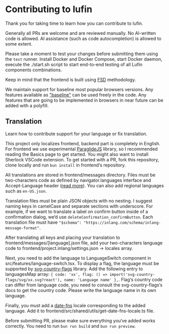 # Contributing to lufin

Thank you for taking time to learn how you can contribute to lufin.

Generally all PRs are welcome and are reviewed manually. No AI-written code is allowed. AI assistance (such as code autocompletion) is allowed to some extent.

Please take a moment to test your changes before submitting them using the `test` runner. Install Docker and Docker Compose, start Docker daemon, execute the ./start.sh script to start end-to-end testing of all Lufin components combinations.

Keep in mind that the frontend is built using [FSD](https://feature-sliced.design/) methodology.

We maintain support for baseline most popular browsers versions. Any features available as ["baseline"](https://web-platform-dx.github.io/web-features/) can be used freely in the code. Any features that are going to be implemented in browsers in near future can be added with a polyfill.

## Translation

Learn how to contribute support for your language or fix translation.

This project only localizes frontend, backend part is completely in English. For frontend we use experimental [ParaglideJS](https://inlang.com/m/gerre34r/library-inlang-paraglideJs) library, so I recommended reading the Basics page to get started. You might also want to install Sherlock VSCode extension. To get started with a PR, fork this repository, clone locally and run `bun install` in frontend‘s repository.

All translations are stored in frontend/messages directory. Files must be two-characters code as defined by navigator.languages interface and Accept-Language header ([read more](https://inlang.com/m/gerre34r/library-inlang-paraglideJs/strategy#preferredlanguage)). You can also add regional languages such as `en-US.json`.

Translation files must be plain JSON objects with no nesting. I suggest naming keys in camelCase and separate sections with underscore. For example, if we want to translate a label on confirm button inside of a confirmation dialog, we‘d use `deleteConfirmation_confirmButton`. Each translation file must have `"$schema": "https://inlang.com/schema/inlang-message-format"`.

After translating all keys and placing your translation to frontend/messages/\[language\].json file, add your two-characters language code to frontend/project.inlang/settings.json -> locales array.

Next, you need to add the language to LanguageSwitch component in src/features/language-switch.tsx. To display a flag, the language must be supported by [svg-country-flags](https://github.com/hampusborgos/country-flags/tree/main/svg) library. Add the following entry to languagesMap array: `{ code: 'xx', flag: () => import('svg-country-flags/svg/xx.svg?react'), name: 'Language name' },`. Flag‘s country code can differ from language code, you need to consult the svg-country-flags‘s docs to get the country code. Please write the language name in its own language.

Finally, you must add a [date-fns](https://date-fns.org/v4.1.0/docs/I18n) locale corresponding to the added language. Add it to frontend/src/shared/utils/get-date-fns-locale.ts file.

Before submitting PR, please make sure everything you‘ve added works correctly. You need to run `bun run build` and `bun run preview`.